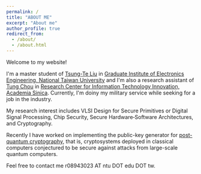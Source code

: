```yaml
---
permalink: /
title: "ABOUT ME"
excerpt: "About me"
author_profile: true
redirect_from: 
  - /about/
  - /about.html
---
```


Welcome to my website!  

I'm a master student of [Tsung-Te Liu](http://www.ee.ntu.edu.tw/profile2.php?id=1020909) in [Graduate Institute of Electronics Engineering, National Taiwan University](https://giee.ntu.edu.tw/)
and I'm also a research assistant of [Tung Chou](https://tungchou.github.io/) in [Research Center for Information Technology Innovation, Academia Sinica](https://www.citi.sinica.edu.tw/).
Currently, I'm doiny my military service while seeking for a job in the industry.
<!-- Currently, I'm finalising my master thesis while applying a PhD degree in Hardware Security.   -->

My research interest includes
VLSI Design for Secure Primitives or Digital Signal Processing, Chip Security, Secure Hardware‑Software Architectures, and Cryptography.

Recently I have worked on implementing the public-key generator for [post-quantum cryptography](https://csrc.nist.gov/projects/post-quantum-cryptography/round-3-submissions), that is, 
cryptosystems deployed in classical computers conjectured to be secure against attacks from large-scale quantum computers.

Feel free to contact me r08943023 AT ntu DOT edu DOT tw.